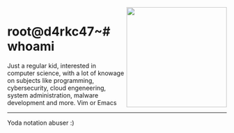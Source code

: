 <img align='right' src="https://media.tenor.com/qxFvRgBwjV0AAAAM/ruin-game.gif" width="230">

# root@d4rkc47~# whoami
Just a regular kid, interested in computer science, with a lot of knowage on subjects like programming, cybersecurity, cloud engeneering, system administration, malware development and more.
Vim or Emacs 

-------------------------------
Yoda notation abuser :)
